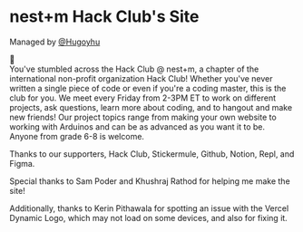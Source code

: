 # nest+m Hack Club's Site

Managed by [@Hugoyhu](https://github.com/Hugoyhu)

👋   
You've stumbled across the Hack Club @ nest+m, a chapter of the international non-profit organization Hack Club! Whether you've never written a single piece of code or even if you're a coding master, this is the club for you. We meet every Friday from 2-3PM ET to work on different projects, ask questions, learn more about coding, and to hangout and make new friends! Our project topics range from making your own website to working with Arduinos and can be as advanced as you want it to be. Anyone from grade 6-8 is welcome.

Thanks to our supporters, Hack Club, Stickermule, Github, Notion, Repl, and Figma.

Special thanks to Sam Poder and Khushraj Rathod for helping me make the site!

Additionally, thanks to Kerin Pithawala for spotting an issue with the Vercel Dynamic Logo, which may not load on some devices, and also for fixing it.
